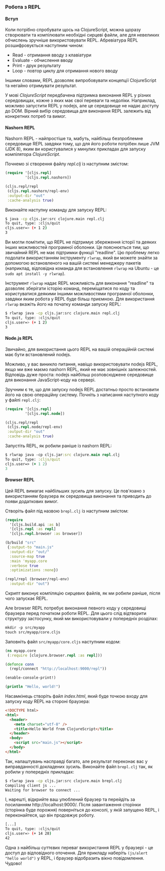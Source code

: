 
### Робота з REPL


#### Вступ

Коли потрібно спробувати щось на ClojureScript, можна щоразу створювати та компілювати необхідні сирцеві файли, але для невеликих обчислень зручніше використовувати REPL. Абревіатура REPL розшифровується наступним чином:

* Read - отримання вводу з клавіатури
* Evaluate - обчислення вводу
* Print - друк результату
* Loop - повтор циклу для отримання нового вводу

Іншими словами, REPL дозволяє випробовувати концепції ClojureScript та негайно отримувати результат.

У мові _ClojureScript_ передбачена підтримка виконання REPL у різних середовищах, кожне з яких має свої переваги та недоліки. Наприклад, можливо запустити REPL у nodejs, але це середовище не надає доступу до DOM. Вірний вибір середовища для виконання REPL залежить від конкретних потреб та вимог.


#### Nashorn REPL

Nashorn REPL - найпростіше та, мабуть, найбільш безпроблемне середовище REPL завдяки тому, що для його роботи потрібен лише JVM (JDK 8), яким ви користувалися у минулих прикладах для запуску компілятора _ClojureScript_.

Почнемо зі створення файлу  _repl.clj_ із наступним змістом:

```clojure
(require '[cljs.repl]
         '[cljs.repl.nashorn])

(cljs.repl/repl
 (cljs.repl.nashorn/repl-env)
 :output-dir "out"
 :cache-analysis true)
```

Виконайте наступну команду для запуску REPL:

```bash
$ java -cp cljs.jar:src clojure.main repl.clj
To quit, type: :cljs/quit
cljs.user=> (+ 1 2)
3
```

Ви могли помітити, що REPL не підтримує збереження історії та деяких інших можливостей програмної оболонки. Це пояснюється тим, що звичайний REPL не має підтримки функції "readline". Цю проблему легко подолати використанням інструменту `rlwrap`, який ви можете знайти за допомогою встановленого на вашій системі менеджеру пакетів (наприклад, відповідна команда для встановлення `rlwrap` на Ubuntu - це `sudo apt install -y rlwrap`).

Інструмент `rlwrap` надає REPL можливість для виконання "readline" та дозволяє зберігати історію команд, переміщатися по коду та користуватися деякими іншими можливостями програмної оболонки, завдяки яким робота у REPL буде більш приємною. Для використання `rlwrap` вкажіть його на початку команди запуску REPL:

```bash
$ rlwrap java -cp cljs.jar:src clojure.main repl.clj
To quit, type: :cljs/quit
cljs.user=> (+ 1 2)
3
```


#### Node.js REPL

Звичайно, для використання цього REPL на вашій операційній системі має бути встановлений nodejs.

Можливо, у вас виникло питання, навіщо використовувати nodejs REPL, якщо ми вже маємо nashorn REPL, який не має зовнішніх залежностей. Відповідь дуже проста: nodejs найбільш розповсюджене середовище для виконання JavaScript-коду  на сервері.

Зручним є те, що для запуску nodejs REPL достатньо просто встановити його на свою операційну систему. Почніть з написання наступного коду у файлі `repl.clj`:

```clojure
(require '[cljs.repl]
         '[cljs.repl.node])

(cljs.repl/repl
 (cljs.repl.node/repl-env)
 :output-dir "out"
 :cache-analysis true)
```

Запустіть REPL, як робили раніше із nashorn REPL:

```clojure
$ rlwrap java -cp cljs.jar:src clojure.main repl.clj
To quit, type: :cljs/quit
cljs.user=> (+ 1 2)
3
```


#### Browser REPL

Цей REPL вимагає найбільших зусиль для запуску. Це пов'язано з використанням браузера як середовища виконання та приводить до появи додаткових вимог.

Створіть файл під назвою `brepl.clj` із наступним змістом:

```clojure
(require
  '[cljs.build.api :as b]
  '[cljs.repl :as repl]
  '[cljs.repl.browser :as browser])

(b/build "src"
 {:output-to "main.js"
  :output-dir "out/"
  :source-map true
  :main 'myapp.core
  :verbose true
  :optimizations :none})

(repl/repl (browser/repl-env)
  :output-dir "out")
```

Скрипт виконує компіляцію сирцевих файлів, як ми робили раніше, після чого запускає REPL.

Але browser REPL потребує виконання певного коду у середовищі браузера перед початком роботи REPL. Для цього слід відтворити структуру застосунку, який ми використовували у попередніх розділах:

```clojure
mkdir -p src/myapp
touch src/myapp/core.cljs
```

Заповніть файл `src/myapp/core.cljs` наступним кодом:

```clojure
(ns myapp.core
 (:require [clojure.browser.repl :as repl]))

(defonce conn
  (repl/connect "http://localhost:9000/repl"))

(enable-console-print!)

(println "Hello, world!")
```

Насамкінець створіть файл _index.html_, який буде точкою входу для запуску коду REPL на стороні браузера: 

```html
<!DOCTYPE html>
<html>
  <header>
    <meta charset="utf-8" />
    <title>Hello World from ClojureScript</title>
  </header>
  <body>
    <script src="main.js"></script>
  </body>
</html>
```

Так, налаштувань насправді багато, але результат переконає вас у виправданності докладених зусиль. Виконайте файл `brepl.clj` так, як робили у попередніх прикладах:

```bash
$ rlwrap java -cp cljs.jar:src clojure.main brepl.clj
Compiling client js ...
Waiting for browser to connect ...
```

І, нарешті, відкрийте ваш улюблений браузер та перейдіть за посиланням http://localhost:9000/. Після завантаження сторінки (сторінка буде порожня) поверніться до консолі, у якій запущено REPL, і переконайтеся, що він продовжує роботу.

```bash
[...]
To quit, type: :cljs/quit
cljs.user=> (+ 14 28)
42
```
Одна з найбільш суттєвих переваг використання REPL у браузері - це доступ до відповідного оточення. Для прикладу наберіть `(js/alert "hello world")` у REPL, і браузер відобразить вікно повідомлення. Чудово!